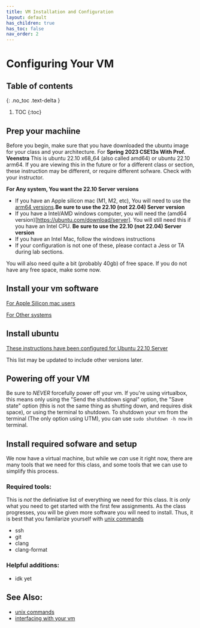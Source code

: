 ```yaml
---
title: VM Installation and Configuration
layout: default
has_children: true
has_toc: false
nav_order: 2
---
```


# Configuring Your VM

## Table of contents
{: .no_toc .text-delta }

1. TOC
{:toc}


## Prep your machiine
Before you begin, make sure that you have downloaded the ubuntu image for your class and your architecture. For **Spring 2023 CSE13s With Prof. Veenstra** This is ubuntu 22.10 x68_64 (also called amd64) or ubuntu 22.10 arm64. If you are viewing this in the future or for a different class or section, these instruction may be different, or require different sofware. Check with your instructor. 

**For Any system, You want the 22.10 Server versions**

- If you have an Apple silicon mac (M1, M2, etc), You will need to use the [arm64 versions](https://ubuntu.com/download/server/arm).**Be sure to use the 22.10 (not 22.04) Server version**
- If you have a Intel/AMD windows computer, you will need the (amd64 version)[https://ubuntu.com/download/server]. You will still need this if you have an Intel CPU. **Be sure to use the 22.10 (not 22.04) Server version**
- If you have an Intel Mac, follow the windows instructions
- If your configuration is not one of these, please contact a Jess or TA during lab sections. 

You will also need quite a bit (probably 40gb) of free space. If you do not have any free space, make some now. 

## Install your vm software

[For Apple Silicon mac users](mac)

[For Other systems](windows)


## Install ubuntu

[These instructions have been configured for Ubuntu 22.10 Server](ubuntu_2210server)

This list may be updated to include other versions later. 

## Powering off your VM

Be sure to *NEVER* forcefully power off your vm. 
If you're using virtualbox, this means only using the "Send the shutdown signal" option, the "Save state" option (this is not the same thing as shutting down, and requires disk space), or using the terminal to shutdown. To shutdown your vm from the terminal (The only option using UTM), you can use `sudo shutdown -h now` in terminal. 

## Install required sofware and setup

We now have a virtual machine, but while we *can* use it right now, there are many tools that we need for this class, and some tools that we can use to simplify this process. 

### Required tools:

This is *not* the definiative list of everything we need for this class. It is *only* what you need to get started with the first few assignments. As the class progresses, you will be given more software you will need to install. Thus, it is best that you familarize yourself with [unix commands](unix_commands)

- ssh
- git
- clang
- clang-format

### Helpful additions:
    
- idk yet

## See Also:

- [unix commands](/13s-wiki/unix_commands)
- [interfacing with your vm](interface)

